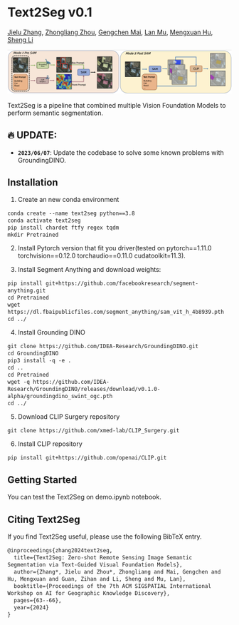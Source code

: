# Text2Seg v0.1


[Jielu Zhang](https://geography.uga.edu/directory/people/jielu-zhang), [Zhongliang Zhou](https://www.zhongliangzhou.com/), [Gengchen Mai](https://gengchenmai.github.io/), [Lan Mu](https://geography.uga.edu/directory/people/lan-mu), [Mengxuan Hu](https://www.linkedin.com/in/hu-mengxuan-823675263/), [Sheng Li](https://sheng-li.org/)

![Text2Seg design](framework.png?raw=true)

Text2Seg is a pipeline that combined multiple Vision Foundation Models to perform semantic segmentation.

## :fire: UPDATE:
- **`2023/06/07`**: Update the codebase to solve some known problems with GroundingDINO.

## Installation

1. Create an new conda environment 

```
conda create --name text2seg python==3.8
conda activate text2seg
pip install chardet ftfy regex tqdm
mkdir Pretrained
```

2. Install Pytorch version that fit you driver(tested on pytorch==1.11.0 torchvision==0.12.0 torchaudio==0.11.0 cudatoolkit=11.3).

3. Install Segment Anything and download weights:

```
pip install git+https://github.com/facebookresearch/segment-anything.git
cd Pretrained
wget https://dl.fbaipublicfiles.com/segment_anything/sam_vit_h_4b8939.pth
cd ../
```

4. Install Grounding DINO

```
git clone https://github.com/IDEA-Research/GroundingDINO.git
cd GroundingDINO
pip3 install -q -e .
cd ..
cd Pretrained
wget -q https://github.com/IDEA-Research/GroundingDINO/releases/download/v0.1.0-alpha/groundingdino_swint_ogc.pth
cd ../
```

5. Download CLIP Surgery repository
```
git clone https://github.com/xmed-lab/CLIP_Surgery.git
```

6. Install CLIP repository
```
pip install git+https://github.com/openai/CLIP.git
```

## <a name="GettingStarted"></a>Getting Started

You can test the Text2Seg on demo.ipynb notebook. 


## Citing Text2Seg

If you find Text2Seg useful, please use the following BibTeX entry.

```
@inproceedings{zhang2024text2seg,
  title={Text2Seg: Zero-shot Remote Sensing Image Semantic Segmentation via Text-Guided Visual Foundation Models},
  author={Zhang*, Jielu and Zhou*, Zhongliang and Mai, Gengchen and Hu, Mengxuan and Guan, Zihan and Li, Sheng and Mu, Lan},
  booktitle={Proceedings of the 7th ACM SIGSPATIAL International Workshop on AI for Geographic Knowledge Discovery},
  pages={63--66},
  year={2024}
}
```
